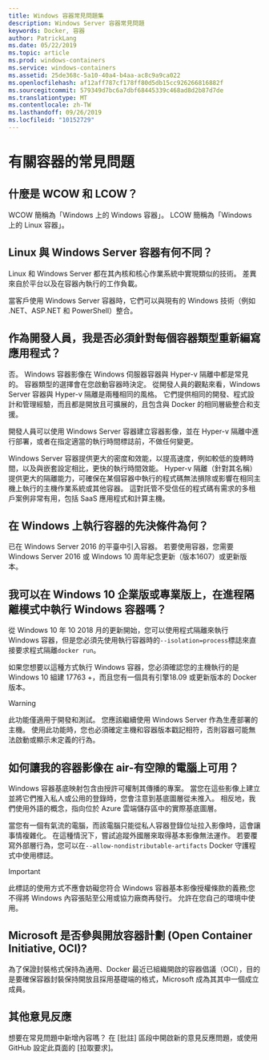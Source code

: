 ```yaml
---
title: Windows 容器常見問題集
description: Windows Server 容器常見問題
keywords: Docker, 容器
author: PatrickLang
ms.date: 05/22/2019
ms.topic: article
ms.prod: windows-containers
ms.service: windows-containers
ms.assetid: 25de368c-5a10-40a4-b4aa-ac8c9a9ca022
ms.openlocfilehash: af12aff787cf178ff80d5db15cc926266816882f
ms.sourcegitcommit: 579349d7bc6a7dbf68445339c468ad8d2b87d7de
ms.translationtype: MT
ms.contentlocale: zh-TW
ms.lasthandoff: 09/26/2019
ms.locfileid: "10152729"
---
```

# <a name="frequently-asked-questions-about-containers"></a>有關容器的常見問題

## <a name="what-are-wcow-and-lcow"></a>什麼是 WCOW 和 LCOW？

WCOW 簡稱為「Windows 上的 Windows 容器」。 LCOW 簡稱為「Windows 上的 Linux 容器」。

## <a name="whats-the-difference-between-linux-and-windows-server-containers"></a>Linux 與 Windows Server 容器有何不同？

Linux 和 Windows Server 都在其內核和核心作業系統中實現類似的技術。 差異來自於平台以及在容器內執行的工作負載。  

當客戶使用 Windows Server 容器時，它們可以與現有的 Windows 技術（例如 .NET、ASP.NET 和 PowerShell）整合。

## <a name="as-a-developer-do-i-have-to-rewrite-my-app-for-each-type-of-container"></a>作為開發人員，我是否必須針對每個容器類型重新編寫應用程式？

否。 Windows 容器影像在 Windows 伺服器容器與 Hyper-v 隔離中都是常見的。 容器類型的選擇會在您啟動容器時決定。 從開發人員的觀點來看，Windows Server 容器與 Hyper-v 隔離是兩種相同的風格。 它們提供相同的開發、程式設計和管理經驗，而且都是開放且可擴展的，且包含與 Docker 的相同層級整合和支援。

開發人員可以使用 Windows Server 容器建立容器影像，並在 Hyper-v 隔離中進行部署，或者在指定適當的執行時間標誌前，不做任何變更。

Windows Server 容器提供更大的密度和效能，以提高速度，例如較低的旋轉時間，以及與嵌套設定相比，更快的執行時間效能。 Hyper-v 隔離（針對其名稱）提供更大的隔離能力，可確保在某個容器中執行的程式碼無法損除或影響在相同主機上執行的主機作業系統或其他容器。 這對託管不受信任的程式碼有需求的多租戶案例非常有用，包括 SaaS 應用程式和計算主機。

## <a name="what-are-the-prerequisites-for-running-containers-on-windows"></a>在 Windows 上執行容器的先決條件為何？

已在 Windows Server 2016 的平臺中引入容器。 若要使用容器，您需要 Windows Server 2016 或 Windows 10 周年紀念更新（版本1607）或更新版本。

## <a name="can-i-run-windows-containers-in-process-isolated-mode-on-windows-10-enterprise-or-professional"></a>我可以在 Windows 10 企業版或專業版上，在進程隔離模式中執行 Windows 容器嗎？

從 Windows 10 年 10 2018 月的更新開始，您可以使用程式隔離來執行 Windows 容器，但是您必須先使用執行容器時的`--isolation=process`標誌來直接要求程式隔離`docker run`。

如果您想要以這種方式執行 Windows 容器，您必須確認您的主機執行的是 Windows 10 組建 17763 +，而且您有一個具有引擎18.09 或更新版本的 Docker 版本。

> [!WARNING]
> 此功能僅適用于開發和測試。 您應該繼續使用 Windows Server 作為生產部署的主機。 使用此功能時，您也必須確定主機和容器版本戳記相符，否則容器可能無法啟動或顯示未定義的行為。

## <a name="how-do-i-make-my-container-images-available-on-air-gapped-machines"></a>如何讓我的容器影像在 air-有空隙的電腦上可用？

Windows 容器基底映射包含由授許可權制其傳播的專案。 當您在這些影像上建立並將它們推入私人或公用的登錄時，您會注意到基底圖層從未推入。 相反地，我們使用外語的概念，指向位於 Azure 雲端儲存區中的實際基底圖層。

當您有一個有氣流的電腦，而該電腦只能從私人容器登錄位址拉入影像時，這會讓事情複雜化。 在這種情況下，嘗試追蹤外國層來取得基本影像無法運作。 若要覆寫外部層行為，您可以在`--allow-nondistributable-artifacts` Docker 守護程式中使用標誌。

> [!IMPORTANT]
> 此標誌的使用方式不應會妨礙您符合 Windows 容器基本影像授權條款的義務;您不得將 Windows 內容張貼至公用或協力廠商再發行。 允許在您自己的環境中使用。

## <a name="is-microsoft-participating-in-the-open-container-initiative-oci"></a>Microsoft 是否參與開放容器計劃 (Open Container Initiative, OCI)?

為了保證封裝格式保持為通用、Docker 最近已組織開啟的容器倡議（OCI），目的是要確保容器封裝保持開放且採用基礎端的格式，Microsoft 成為其其中一個成立成員。

## <a name="additional-feedback"></a>其他意見反應

想要在常見問題中新增內容嗎？ 在 [批註] 區段中開啟新的意見反應問題，或使用 GitHub 設定此頁面的 [拉取要求]。
